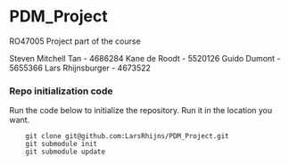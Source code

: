 # PDM_Project
RO47005 Project part of the course

Steven Mitchell Tan - 4686284
Kane de Roodt - 5520126
Guido Dumont - 5655366
Lars Rhijnsburger - 4673522


### Repo initialization code
Run the code below to initialize the repository. Run it in the location you want. 

```
    git clone git@github.com:LarsRhijns/PDM_Project.git
    git submodule init
    git submodule update
```
